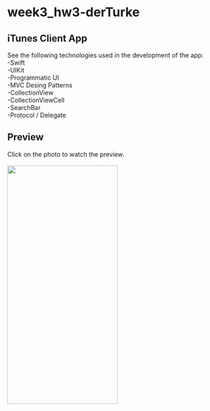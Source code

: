# week3_hw3-derTurke

## iTunes Client App

See the following technologies used in the development of the app: <br/>
-Swift <br/>
-UIKit <br/>
-Programmatic UI <br/>
-MVC Desing Patterns <br/>
-CollectionView <br/>
-CollectionViewCell <br/>
-SearchBar <br/>
-Protocol / Delegate

## Preview
Click on the photo to watch the preview. <br><br>
[<img src="https://user-images.githubusercontent.com/76452852/194941725-91595362-09ac-48b1-90e6-731d40d3e020.png" width="250" height="541">](https://streamable.com/e/zi6vht)
